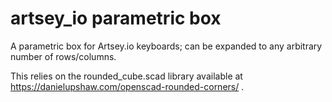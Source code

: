 # artsey_io parametric box
 A parametric box for Artsey.io keyboards; can be expanded to any arbitrary number of rows/columns.

This relies on the rounded_cube.scad library available at https://danielupshaw.com/openscad-rounded-corners/ .
